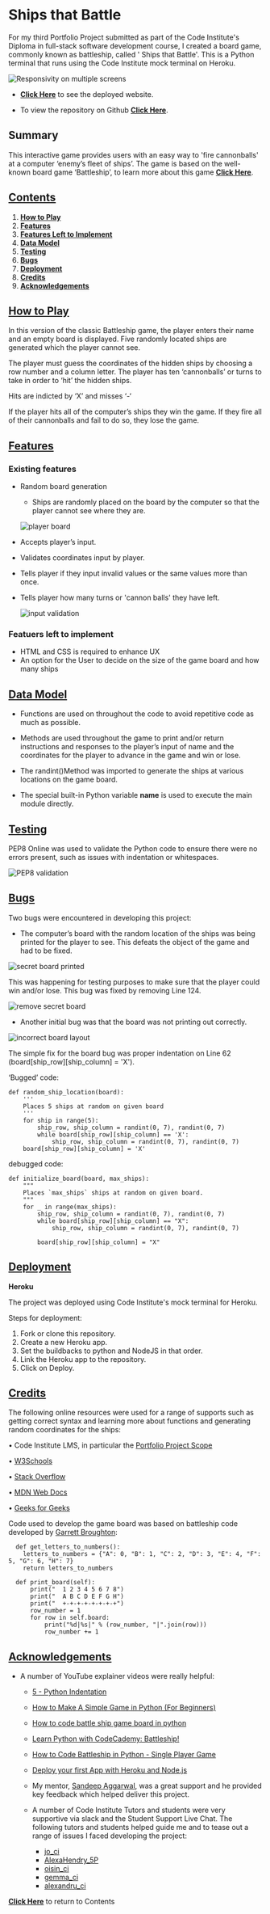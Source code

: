 # **Ships that Battle**

For my third Portfolio Project submitted as part of the Code Institute's Diploma in full-stack software development course, I created a board game, commonly known as battleship, called ' Ships that Battle'. This is a Python terminal that runs using the Code Institute mock terminal on Heroku.   

![Responsivity on multiple screens](assets/images/README.md-responsive.png)

- **[Click Here]( https://ships-that-battle.herokuapp.com/)** to see the deployed website. 

- To view the repository on Github **[Click Here](https://github.com/SamOBrienOlinger/Ships-that-Battle)**.


## **Summary**
  This interactive game provides users with an easy way to 'fire cannonballs' at a computer ‘enemy’s fleet of ships’. The game is based on the well-known board game ‘Battleship’, to learn more about this game **[Click Here]( https://en.wikipedia.org/wiki/Battleship_game)**.



## **[Contents](#contents)**

1.	**[How to Play](#how-to-play)**
2.	**[Features](#features)**
3.	**[Features Left to Implement](#features-left-to-implement)**
4.	**[Data Model](#data-model)**
5.	**[Testing](#testing)**
6.	**[Bugs](#bugs)**
7.	**[Deployment](#deployment)**
8.	**[Credits](#credits)**
9.	**[Acknowledgements](#acknowledgements)** 

## **[How to Play](#how-to-play)**

In this version of the classic Battleship game, the player enters their name and an empty board is displayed. Five randomly located ships are generated which the player cannot see. 

The player must guess the coordinates of the hidden ships by choosing a row number and a column letter. The player has ten ‘cannonballs’ or turns to take in order to ‘hit’ the hidden ships. 

Hits are indicted by ‘X’ and misses ‘-‘

If the player hits all of the computer’s ships they win the game. If they fire all of their cannonballs and fail to do so, they lose the game.  

## **[Features](#features)**

### Existing features
* Random board generation
  * Ships are randomly placed on the board by the computer so that the player cannot see where they are.


  ![player board](assets/images/README.md-player-board.png)

* Accepts player’s input.

* Validates coordinates input by player.

* Tells player if they input invalid values or the same values more than once.

* Tells player how many turns or 'cannon balls' they have left.

  ![input validation](assets/images/README.md-input-validation.png)

### Featuers left to implement

 * HTML and CSS is required to enhance UX
 * An option for the User to decide on the size of the game board and how many ships

## **[Data Model](#data-model)**

-	Functions are used on throughout the code to avoid repetitive code as much as possible.

-	Methods are used throughout the game to print and/or return instructions and responses to the player’s input of name and the coordinates for the player to advance in the game and win or lose. 

-	The randint()Method was imported to generate the ships at various locations on the game board.  

-	The special built-in Python variable __name__ is used to execute the main module directly.  


## **[Testing](#testing)**


PEP8 Online was used to validate the Python code to ensure there were no errors present, such as issues with indentation or whitespaces. 


![PEP8 validation](assets/images/README.md-pep8-validation.png)

## **[Bugs](#bugs)**

Two bugs were encountered in developing this project:

-	The computer’s board with the random location of the ships was being printed for the player to see. This defeats the object of the game and had to be fixed. 

![secret board printed](assets/images/README.md-secret-board.png)

This was happening for testing purposes to make sure that the player could win and/or lose. This bug was fixed by removing Line 124.

![remove secret board](assets/images/README.md-remove-secret-board.png)


-	Another initial bug was that the board was not printing out correctly.

![incorrect board layout](assets/images/README.md-wrong-board-layout.png)


The simple fix for the board bug was proper indentation on Line 62 (board[ship_row][ship_column] = 'X').

‘Bugged’ code: 

~~~
def random_ship_location(board):
    '''
    Places 5 ships at random on given board
    '''
    for ship in range(5):
        ship_row, ship_column = randint(0, 7), randint(0, 7)
        while board[ship_row][ship_column] == 'X':
            ship_row, ship_column = randint(0, 7), randint(0, 7)
    board[ship_row][ship_column] = 'X'

~~~

debugged code:

~~~
def initialize_board(board, max_ships):
    """
    Places `max_ships` ships at random on given board.
    """
    for _ in range(max_ships):
        ship_row, ship_column = randint(0, 7), randint(0, 7)
        while board[ship_row][ship_column] == "X":
            ship_row, ship_column = randint(0, 7), randint(0, 7)

        board[ship_row][ship_column] = "X"
~~~

##	**[Deployment](#deployment)**

**Heroku**

The project was deployed using Code Institute's mock terminal for Heroku.

Steps for deployment:

1.	Fork or clone this repository.
2.	Create a new Heroku app.
3.	Set the buildbacks to python and NodeJS in that order.
4.	Link the Heroku app to the repository.
5.	Click on Deploy.



##	**[Credits](#credits)**

The following online resources were used for a range of supports such as getting correct syntax and learning more about functions and generating random coordinates for the ships:

•	Code Institute LMS, in particular the [Portfolio Project Scope]( https://learn.codeinstitute.net/courses/course-v1:CodeInstitute+PE_PAGPPF+2021_Q2/courseware/b3378fc1159e43e3b70916fdefdfae51/605f34e006594dc4ae19f5e60ec75e2e/)

•	[W3Schools]( https://www.w3schools.com/)

•	[Stack Overflow](https://stackoverflow.com/)

•	[MDN Web Docs](https://developer.mozilla.org/en-US/)

•	[Geeks for Geeks](https://www.geeksforgeeks.org/)


Code used to develop the game board was based on battleship code developed by [Garrett Broughton]( https://github.com/gbrough/battleship): 

~~~
  def get_letters_to_numbers():
    letters_to_numbers = {"A": 0, "B": 1, "C": 2, "D": 3, "E": 4, "F": 5, "G": 6, "H": 7}
    return letters_to_numbers

  def print_board(self):
      print("  1 2 3 4 5 6 7 8")
      print("  A B C D E F G H")
      print("  +-+-+-+-+-+-+-+")
      row_number = 1
      for row in self.board:
          print("%d|%s|" % (row_number, "|".join(row)))
          row_number += 1

~~~

##	**[Acknowledgements](#acknowledgements)** 

- A number of YouTube explainer videos were really helpful:

  - [5 - Python Indentation]( https://www.youtube.com/watch?v=Cd-k6QQMa18)
  - [How to Make A Simple Game in Python (For Beginners)]( https://www.youtube.com/watch?v=BDi3SD7E6no)
  - [How to code battle ship game board in python]( https://www.youtube.com/watch?v=cwpS_ac8uk0)
  - [Learn Python with CodeCademy: Battleship!]( https://www.youtube.com/watch?v=7Ki_2gr0rsE&list=PL8yQOxsW917EWx8Vxcoko3_swX-lmg2G1&index=1)
  - [How to Code Battleship in Python - Single Player Game]( https://www.youtube.com/watch?v=tF1WRCrd_HQ&list=PL8yQOxsW917EWx8Vxcoko3_swX-lmg2G1&index=1)
  - [Deploy your first App with Heroku and Node.js]( https://www.youtube.com/watch?v=MxfxiR8TVNU)



   - My mentor, [Sandeep Aggarwal](https://code-institute-room.slack.com/archives/D02TFLJRZTR), was a great support and he provided key feedback which helped deliver this project.  
   
   - A number of Code Institute Tutors and students were very supportive via slack and the Student Support Live Chat. The following tutors and students helped guide me and to tease out a range of issues I faced developing the project: 
     
      - [jo_ci]( https://github.com/wings30306)
      - [AlexaHendry_5P]( https://code-institute-room.slack.com/team/U02FQKWTXGT)
      - [oisin_ci]( https://code-institute-room.slack.com/archives/D03NCBKR8BB)
      - [gemma_ci]( https://code-institute-room.slack.com/archives/D03MT4GMGG6)
      - [alexandru_ci]( https://code-institute-room.slack.com/archives/D03MK4WD9NK)

**[Click Here](#contents)** to return to Contents

